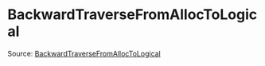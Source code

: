 # BackwardTraverseFromAllocToLogical

Source: [BackwardTraverseFromAllocToLogical](../csrc/runtime/allocations.cpp#L476)
